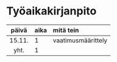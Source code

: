 # Työaikakirjanpito

| päivä | aika | mitä tein |
| :----:|:-----| :-----|
| 15.11. | 1   | vaatimusmäärittely |
| yht.  | 1    | |

